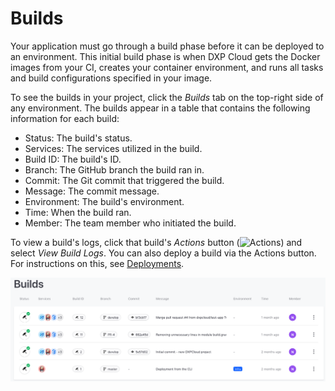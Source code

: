 # Builds

Your application must go through a build phase before it can be deployed to an 
environment. This initial build phase is when DXP Cloud gets the Docker images 
from your CI, creates your container environment, and runs all tasks and 
build configurations specified in your image. 

To see the builds in your project, click the *Builds* tab on the top-right side 
of any environment. The builds appear in a table that contains the following 
information for each build:

-   Status: The build's status.
-   Services: The services utilized in the build.
-   Build ID: The build's ID.
-   Branch: The GitHub branch the build ran in.
-   Commit: The Git commit that triggered the build.
-   Message: The commit message.
-   Environment: The build's environment.
-   Time: When the build ran. 
-   Member: The team member who initiated the build.

To view a build's logs, click that build's *Actions* button 
(![Actions](../../images/icon-actions.png)) 
and select *View Build Logs*. You can also deploy a build via the Actions 
button. For instructions on this, see 
[Deployments](/docs/-/knowledge_base/dxp-cloud/deployments). 

![Figure 1: The Builds table lists the builds in your project.](../../images/builds.png)

